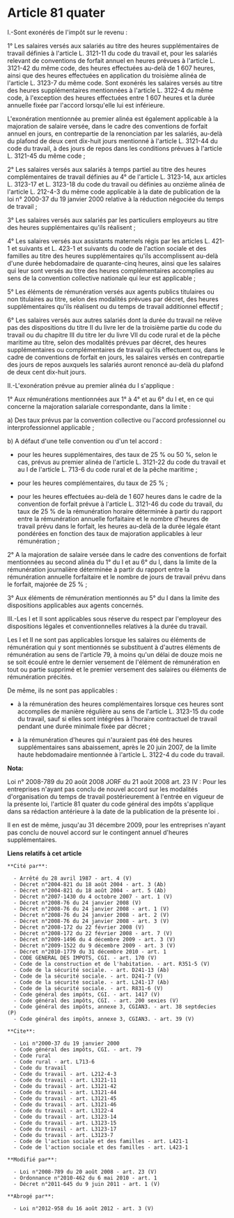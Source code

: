 # Article 81 quater

I.-Sont exonérés de l'impôt sur le revenu : 

1° Les salaires versés aux salariés au titre des heures supplémentaires de travail définies à l'article L. 3121-11 du code du
travail et, pour les salariés relevant de conventions de forfait annuel en heures prévues à l'article L. 3121-42 du même
code, des heures effectuées au-delà de 1 607 heures, ainsi que des heures effectuées en application du troisième alinéa de
l'article L. 3123-7 du même code. Sont exonérés les salaires versés au titre des heures supplémentaires mentionnées à
l'article L. 3122-4 du même code, à l'exception des heures effectuées entre 1 607 heures et la durée annuelle fixée par
l'accord lorsqu'elle lui est inférieure. 

L'exonération mentionnée au premier alinéa est également applicable à la majoration de salaire versée, dans le cadre des
conventions de forfait annuel en jours, en contrepartie de la renonciation par les salariés, au-delà du plafond de deux cent
dix-huit jours mentionné à l'article L. 3121-44 du code du travail, à des jours de repos dans les conditions prévues à
l'article L. 3121-45 du même code ; 

2° Les salaires versés aux salariés à temps partiel au titre des heures complémentaires de travail définies au 4° de
l'article L. 3123-14, aux articles L. 3123-17 et L. 3123-18 du code du travail ou définies au onzième alinéa de l'article L.
212-4-3 du même code applicable à la date de publication de la loi n° 2000-37 du 19 janvier 2000 relative à la réduction
négociée du temps de travail ; 

3° Les salaires versés aux salariés par les particuliers employeurs au titre des heures supplémentaires qu'ils réalisent ; 

4° Les salaires versés aux assistants maternels régis par les articles L. 421-1 et suivants et L. 423-1 et suivants du code
de l'action sociale et des familles au titre des heures supplémentaires qu'ils accomplissent au-delà d'une durée hebdomadaire
de quarante-cinq heures, ainsi que les salaires qui leur sont versés au titre des heures complémentaires accomplies au sens
de la convention collective nationale qui leur est applicable ; 

5° Les éléments de rémunération versés aux agents publics titulaires ou non titulaires au titre, selon des modalités prévues
par décret, des heures supplémentaires qu'ils réalisent ou du temps de travail additionnel effectif ; 

6° Les salaires versés aux autres salariés dont la durée du travail ne relève pas des dispositions du titre II du livre Ier
de la troisième partie du code du travail ou du chapitre III du titre Ier du livre VII du code rural et de la pêche maritime
au titre, selon des modalités prévues par décret, des heures supplémentaires ou complémentaires de travail qu'ils effectuent
ou, dans le cadre de conventions de forfait en jours, les salaires versés en contrepartie des jours de repos auxquels les
salariés auront renoncé au-delà du plafond de deux cent dix-huit jours. 

II.-L'exonération prévue au premier alinéa du I s'applique : 

1° Aux rémunérations mentionnées aux 1° à 4° et au 6° du I et, en ce qui concerne la majoration salariale correspondante,
dans la limite : 

a) Des taux prévus par la convention collective ou l'accord professionnel ou interprofessionnel applicable ; 

b) A défaut d'une telle convention ou d'un tel accord :

- pour les heures supplémentaires, des taux de 25 % ou 50 %, selon le cas, prévus au premier alinéa de l'article L. 3121-22
du code du travail et au I de  l'article L. 713-6 du code rural et de la pêche maritime ;

- pour les heures complémentaires, du taux de 25 % ;

- pour les heures effectuées au-delà de 1 607 heures dans le cadre de la convention de forfait prévue à l'article L. 3121-46
du code du travail, du taux de 25 % de la rémunération horaire déterminée à partir du rapport entre la rémunération annuelle
forfaitaire et le nombre d'heures de travail prévu dans le forfait, les heures au-delà de la durée légale étant pondérées en
fonction des taux de majoration applicables à leur rémunération ; 

2° A la majoration de salaire versée dans le cadre des conventions de forfait mentionnées au second alinéa du 1° du I et au
6° du I, dans la limite de la rémunération journalière déterminée à partir du rapport entre la rémunération annuelle
forfaitaire et le nombre de jours de travail prévu dans le forfait, majorée de 25 % ; 

3° Aux éléments de rémunération mentionnés au 5° du I dans la limite des dispositions applicables aux agents concernés. 

III.-Les I et II sont applicables sous réserve du respect par l'employeur des dispositions légales et conventionnelles
relatives à la durée du travail. 

Les I et II ne sont pas applicables lorsque les salaires ou éléments de rémunération qui y sont mentionnés se substituent à
d'autres éléments de rémunération au sens de l'article 79, à moins qu'un délai de douze mois ne se soit écoulé entre le
dernier versement de l'élément de rémunération en tout ou partie supprimé et le premier versement des salaires ou éléments de
rémunération précités. 

De même, ils ne sont pas applicables :

- à la rémunération des heures complémentaires lorsque ces heures sont accomplies de manière régulière au sens de l'article
L. 3123-15 du code du travail, sauf si elles sont intégrées à l'horaire contractuel de travail pendant une durée minimale
fixée par décret ;

- à la rémunération d'heures qui n'auraient pas été des heures supplémentaires sans abaissement, après le 20 juin 2007, de la
limite haute hebdomadaire mentionnée à l'article L. 3122-4 du code du travail.

**Nota:**

Loi n° 2008-789 du 20 août 2008 JORF du 21 août 2008 art. 23 IV : Pour les entreprises n'ayant pas conclu de nouvel accord
sur les modalités d'organisation du temps de travail postérieurement à l'entrée en vigueur de la présente loi, l'article 81
quater du code général des impôts s'applique dans sa rédaction antérieure à la date de la publication de la présente loi
. 

Il en est de même, jusqu'au 31 décembre 2009, pour les entreprises n'ayant pas conclu de nouvel accord sur le contingent
annuel d'heures supplémentaires.

**Liens relatifs à cet article**

	**Cité par**:

	  - Arrêté du 28 avril 1987 - art. 4 (V)
	  - Décret n°2004-821 du 18 août 2004 - art. 3 (Ab)
	  - Décret n°2004-821 du 18 août 2004 - art. 5 (Ab)
	  - Décret n°2007-1430 du 4 octobre 2007 - art. 1 (V)
	  - Décret n°2008-76 du 24 janvier 2008 (V)
	  - Décret n°2008-76 du 24 janvier 2008 - art. 1 (V)
	  - Décret n°2008-76 du 24 janvier 2008 - art. 2 (V)
	  - Décret n°2008-76 du 24 janvier 2008 - art. 3 (V)
	  - Décret n°2008-172 du 22 février 2008 (V)
	  - Décret n°2008-172 du 22 février 2008 - art. 7 (V)
	  - Décret n°2009-1496 du 4 décembre 2009 - art. 3 (V)
	  - Décret n°2009-1522 du 9 décembre 2009 - art. 3 (V)
	  - Décret n°2010-1779 du 31 décembre 2010 - art. 1
	  - CODE GENERAL DES IMPOTS, CGI. - art. 170 (V)
	  - Code de la construction et de l'habitation. - art. R351-5 (V)
	  - Code de la sécurité sociale. - art. D241-13 (Ab)
	  - Code de la sécurité sociale. - art. D241-7 (V)
	  - Code de la sécurité sociale. - art. L241-17 (Ab)
	  - Code de la sécurité sociale. - art. R831-6 (V)
	  - Code général des impôts, CGI. - art. 1417 (V)
	  - Code général des impôts, CGI. - art. 200 sexies (V)
	  - Code général des impôts, annexe 3, CGIAN3. - art. 38 septdecies (P)
	  - Code général des impôts, annexe 3, CGIAN3. - art. 39 (V)

	**Cite**:

	  - Loi n°2000-37 du 19 janvier 2000
	  - Code général des impôts, CGI. - art. 79
	  - Code rural
	  - Code rural - art. L713-6
	  - Code du travail
	  - Code du travail - art. L212-4-3
	  - Code du travail - art. L3121-11
	  - Code du travail - art. L3121-42
	  - Code du travail - art. L3121-44
	  - Code du travail - art. L3121-45
	  - Code du travail - art. L3121-46
	  - Code du travail - art. L3122-4
	  - Code du travail - art. L3123-14
	  - Code du travail - art. L3123-15
	  - Code du travail - art. L3123-17
	  - Code du travail - art. L3123-7
	  - Code de l'action sociale et des familles - art. L421-1
	  - Code de l'action sociale et des familles - art. L423-1

	**Modifié par**:

	  - Loi n°2008-789 du 20 août 2008 - art. 23 (V)
	  - Ordonnance n°2010-462 du 6 mai 2010 - art. 1
	  - Décret n°2011-645 du 9 juin 2011 - art. 1 (V)

	**Abrogé par**:

	  - Loi n°2012-958 du 16 août 2012 - art. 3 (V)
